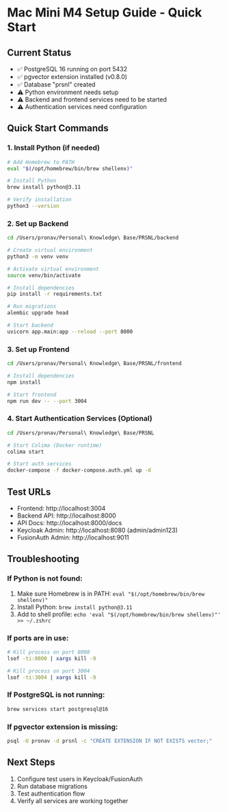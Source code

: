 # Mac Mini M4 Setup Guide - Quick Start

## Current Status
- ✅ PostgreSQL 16 running on port 5432
- ✅ pgvector extension installed (v0.8.0)
- ✅ Database "prsnl" created
- ⚠️ Python environment needs setup
- ⚠️ Backend and frontend services need to be started
- ⚠️ Authentication services need configuration

## Quick Start Commands

### 1. Install Python (if needed)
```bash
# Add Homebrew to PATH
eval "$(/opt/homebrew/bin/brew shellenv)"

# Install Python
brew install python@3.11

# Verify installation
python3 --version
```

### 2. Set up Backend
```bash
cd /Users/pronav/Personal\ Knowledge\ Base/PRSNL/backend

# Create virtual environment
python3 -m venv venv

# Activate virtual environment
source venv/bin/activate

# Install dependencies
pip install -r requirements.txt

# Run migrations
alembic upgrade head

# Start backend
uvicorn app.main:app --reload --port 8000
```

### 3. Set up Frontend
```bash
cd /Users/pronav/Personal\ Knowledge\ Base/PRSNL/frontend

# Install dependencies
npm install

# Start frontend
npm run dev -- --port 3004
```

### 4. Start Authentication Services (Optional)
```bash
cd /Users/pronav/Personal\ Knowledge\ Base/PRSNL

# Start Colima (Docker runtime)
colima start

# Start auth services
docker-compose -f docker-compose.auth.yml up -d
```

## Test URLs
- Frontend: http://localhost:3004
- Backend API: http://localhost:8000
- API Docs: http://localhost:8000/docs
- Keycloak Admin: http://localhost:8080 (admin/admin123)
- FusionAuth Admin: http://localhost:9011

## Troubleshooting

### If Python is not found:
1. Make sure Homebrew is in PATH: `eval "$(/opt/homebrew/bin/brew shellenv)"`
2. Install Python: `brew install python@3.11`
3. Add to shell profile: `echo 'eval "$(/opt/homebrew/bin/brew shellenv)"' >> ~/.zshrc`

### If ports are in use:
```bash
# Kill process on port 8000
lsof -ti:8000 | xargs kill -9

# Kill process on port 3004
lsof -ti:3004 | xargs kill -9
```

### If PostgreSQL is not running:
```bash
brew services start postgresql@16
```

### If pgvector extension is missing:
```bash
psql -U pronav -d prsnl -c "CREATE EXTENSION IF NOT EXISTS vector;"
```

## Next Steps
1. Configure test users in Keycloak/FusionAuth
2. Run database migrations
3. Test authentication flow
4. Verify all services are working together